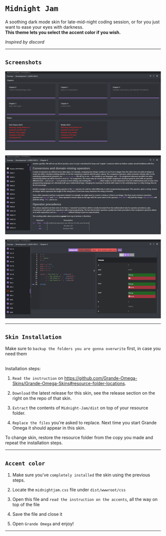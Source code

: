 <!-- @format -->

# `Midnight Jam`

A soothing dark mode skin for late-mid-night coding session,
or for you just want to ease your eyes with darkness.
<br>
**This theme lets you select the accent color if you wish.**
<br>

_Inspired by discord_

---

## `Screenshots`

![](screenshots/1.png)

![](screenshots/2.png)

![](screenshots/3.png)

---

## `Skin Installation`

Make sure to `backup the folders you are gonna overwrite` first, in case you need them

<br>
Installation steps:

1. `Read the instruction` on https://github.com/Grande-Omega-Skins/Grande-Omega-Skins#resource-folder-locations.

2. `Download` the latest release for this skin, see the release section on the right on the repo of that skin.

3. `Extract` the contents of `Midnight-Jam/dist` on top of your resource folder.

4. `Replace the files` you're asked to replace. Next time you start Grande Omega it should appear in this skin.

To change skin, restore the resource folder from the copy you made and repeat the installation steps.

---

## `Accent color`

1. Make sure you've `completely installed` the skin using the previous steps.

2. Locate the `midnightjam.css` file under `dist/wwwroot/css`

3. Open this file and `read the instruction on the accents`, all the way on top of the file

4. Save the file and close it

5. Open `Grande Omega` and enjoy!

---
